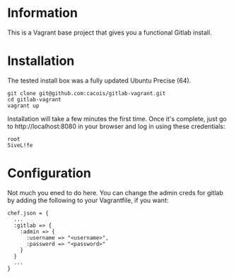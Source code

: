 Information
===========

This is a Vagrant base project that gives you a functional Gitlab install. 

Installation
============

The tested install box was a fully updated Ubuntu Precise (64).

    git clone git@github.com:cacois/gitlab-vagrant.git
    cd gitlab-vagrant
    vagrant up

Installation will take a few minutes the first time. Once it's complete, just go to http://localhost:8080 in your browser and log in using these credentials:

    root
    5iveL!fe


Configuration
=============

Not much you ened to do here. You can change the admin creds for gitlab by adding the following to your Vagrantfile, if you want:

    chef.json = {
      ...
      :gitlab => {
        :admin => {
          :username => "<username>",
          :password => "<password>"
        }
      }
      ...
    }
